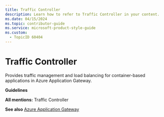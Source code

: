```yaml
---
title: Traffic Controller
description: Learn how to refer to Traffic Controller in your content.
ms.date: 04/15/2024
ms.topic: contributor-guide
ms.service: microsoft-product-style-guide
ms.custom:
  - TopicID 60404
---
```



# Traffic Controller

Provides traffic management and load balancing for container-based applications in Azure Application Gateway.  

**Guidelines**

**All mentions:** Traffic Controller  

**See also** [Azure Application Gateway](https://styleguides.azurewebsites.net/Styleguide/Read?id=2696&topicid=40741 "Azure Application Gateway")  

